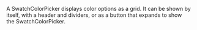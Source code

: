 A SwatchColorPicker displays color options as a grid. It can be shown by itself, with a header and dividers, or as a button that expands to show the SwatchColorPicker.
